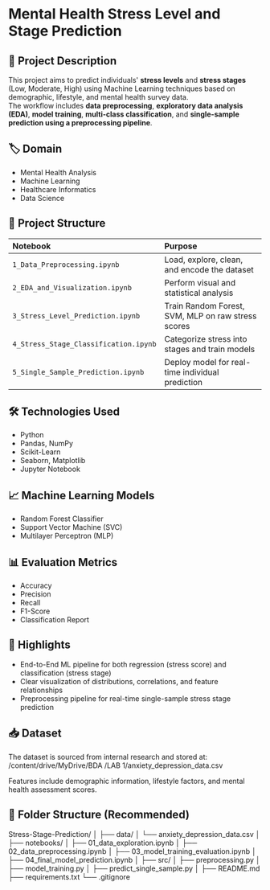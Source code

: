 # Mental Health Stress Level and Stage Prediction

## 📑 Project Description
This project aims to predict individuals' **stress levels** and **stress stages** (Low, Moderate, High) using Machine Learning techniques based on demographic, lifestyle, and mental health survey data.  
The workflow includes **data preprocessing**, **exploratory data analysis (EDA)**, **model training**, **multi-class classification**, and **single-sample prediction using a preprocessing pipeline**.

## 🏷️ Domain
- Mental Health Analysis
- Machine Learning
- Healthcare Informatics
- Data Science

## 🧩 Project Structure
| Notebook | Purpose |
|:---------|:--------|
| `1_Data_Preprocessing.ipynb` | Load, explore, clean, and encode the dataset |
| `2_EDA_and_Visualization.ipynb` | Perform visual and statistical analysis |
| `3_Stress_Level_Prediction.ipynb` | Train Random Forest, SVM, MLP on raw stress scores |
| `4_Stress_Stage_Classification.ipynb` | Categorize stress into stages and train models |
| `5_Single_Sample_Prediction.ipynb` | Deploy model for real-time individual prediction |

## 🛠️ Technologies Used
- Python
- Pandas, NumPy
- Scikit-Learn
- Seaborn, Matplotlib
- Jupyter Notebook

## 📈 Machine Learning Models
- Random Forest Classifier
- Support Vector Machine (SVC)
- Multilayer Perceptron (MLP)

## 📊 Evaluation Metrics
- Accuracy
- Precision
- Recall
- F1-Score
- Classification Report

## 🚀 Highlights
- End-to-End ML pipeline for both regression (stress score) and classification (stress stage)
- Clear visualization of distributions, correlations, and feature relationships
- Preprocessing pipeline for real-time single-sample stress stage prediction

## 📥 Dataset
The dataset is sourced from internal research and stored at:
/content/drive/MyDrive/BDA /LAB 1/anxiety_depression_data.csv

Features include demographic information, lifestyle factors, and mental health assessment scores.

## 📂 Folder Structure (Recommended)
Stress-Stage-Prediction/
│
├── data/
│   └── anxiety_depression_data.csv
│
├── notebooks/
│   ├── 01_data_exploration.ipynb
│   ├── 02_data_preprocessing.ipynb
│   ├── 03_model_training_evaluation.ipynb
│   ├── 04_final_model_prediction.ipynb
│
├── src/
│   ├── preprocessing.py
│   ├── model_training.py
│   ├── predict_single_sample.py
│
├── README.md
├── requirements.txt
└── .gitignore
